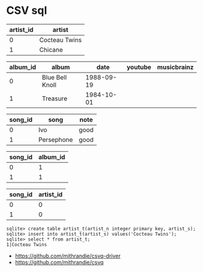 # CSV sql

artist_id | artist
----------|--------------
0         | Cocteau Twins
1         | Chicane

album_id | album           | date       | youtube | musicbrainz
---------|-----------------|------------|---------|------------
0        | Blue Bell Knoll | 1988-09-19 |         |
1        | Treasure        | 1984-10-01 |         |

song_id | song       | note
--------|------------|-----
0       | Ivo        | good
1       | Persephone | good

song_id | album_id
--------|---------
0       | 1
1       | 1

song_id | artist_id
--------|----------
0       | 0
1       | 0

~~~
sqlite> create table artist_t(artist_n integer primary key, artist_s);
sqlite> insert into artist_t(artist_s) values('Cocteau Twins');
sqlite> select * from artist_t;
1|Cocteau Twins
~~~

- <https://github.com/mithrandie/csvq-driver>
- <https://github.com/mithrandie/csvq>
